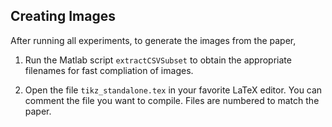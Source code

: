 ## Creating Images

After running all experiments, to generate the images from the paper, 

1. Run the Matlab script ```extractCSVSubset``` to obtain the appropriate filenames for fast compliation of images.

2. Open the file ```tikz_standalone.tex``` in your favorite LaTeX editor. You can comment the file you want to compile.  Files are numbered to match the paper.